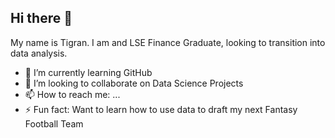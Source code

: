 ## Hi there 👋

My name is Tigran. I am and LSE Finance Graduate, looking to transition into data analysis.

- 🌱 I’m currently learning GitHub
- 👯 I’m looking to collaborate on Data Science Projects
- 📫 How to reach me: ...
- ⚡ Fun fact: Want to learn how to use data to draft my next Fantasy Football Team
